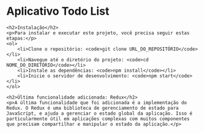 <!DOCTYPE html>
<html>
<head>
    <title>README</title>
</head>
<body>
    <h1>Aplicativo Todo List</h1>
    
    <h2>Instalação</h2>
    <p>Para instalar e executar este projeto, você precisa seguir estas etapas:</p>
    <ol>
        <li>Clone o repositório: <code>git clone URL_DO_REPOSITÓRIO</code></li>
        <li>Navegue até o diretório do projeto: <code>cd NOME_DO_DIRETÓRIO</code></li>
        <li>Instale as dependências: <code>npm install</code></li>
        <li>Inicie o servidor de desenvolvimento: <code>npm start</code></li>
    </ol>
    
    <h2>Última funcionalidade adicionada: Redux</h2>
    <p>A última funcionalidade que foi adicionada é a implementação do Redux. O Redux é uma biblioteca de gerenciamento de estado para JavaScript, e ajuda a gerenciar o estado global da aplicação. Isso é particularmente útil em aplicações complexas com muitos componentes que precisam compartilhar e manipular o estado da aplicação.</p>

</body>
</html>
